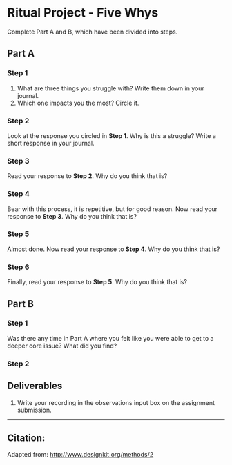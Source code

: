 # Ritual Project - Five Whys
Complete Part A and B, which have been divided into steps.

## Part A
### Step 1

1. What are three things you struggle with? Write them down in your journal.
2. Which one impacts you the most? Circle it.

### Step 2

Look at the response you circled in **Step 1**. Why is this a struggle? Write a short response in your journal.

### Step 3

Read your response to **Step 2**. Why do you think that is?

### Step 4

Bear with this process, it is repetitive, but for good reason. Now read your response to **Step 3**. Why do you think that is?

### Step 5

Almost done. Now read your response to **Step 4**. Why do you think that is?

### Step 6

Finally, read your response to **Step 5**. Why do you think that is?

## Part B
### Step 1
Was there any time in Part A where you felt like you were able to get to a deeper core issue? What did you find?
 
### Step 2

## Deliverables
1. Write your recording in the observations input box on the assignment submission.

* * *

## Citation:
Adapted from: http://www.designkit.org/methods/2
